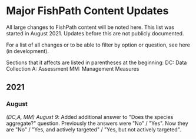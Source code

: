 # Major FishPath Content Updates

All large changes to FishPath content will be noted here. This list was started in August 2021. Updates before this are not publicly documented. 

For a list of all changes or to be able to filter by option or question, see here (in development).

Sections that it affects are listed in parentheses at the beginning:
DC: Data Collection
A: Assessment
MM: Management Measures

## 2021

### August
*(DC,A, MM) August 9*: Added additional answer to "Does the species aggregate?" question. Previously the answers were "No" / "Yes". Now they are "No" / "Yes, and actively targeted" / "Yes, but not actively targeted".
